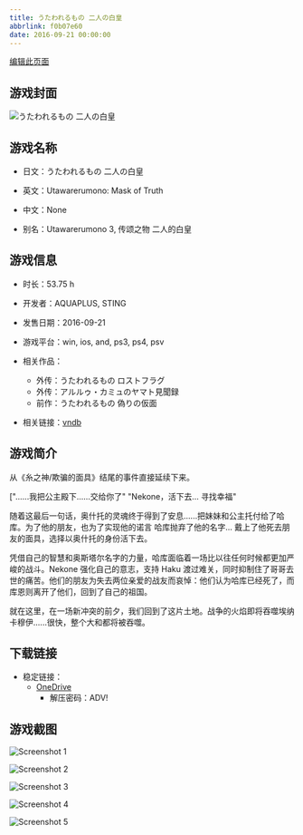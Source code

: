 ```yaml
---
title: うたわれるもの 二人の白皇
abbrlink: f0b07e60
date: 2016-09-21 00:00:00
---
```

[编辑此页面](https://github.com/ACG-3/ADV3-source/blob/main/source/_posts/games/%E3%81%86%E3%81%9F%E3%82%8F%E3%82%8C%E3%82%8B%E3%82%82%E3%81%AE%20%E4%BA%8C%E4%BA%BA%E3%81%AE%E7%99%BD%E7%9A%87.md)

## 游戏封面

![うたわれるもの 二人の白皇](https://pan.timero.xyz/onedrive/img_lib_001/%E3%81%86%E3%81%9F%E3%82%8F%E3%82%8C%E3%82%8B%E3%82%82%E3%81%AE%20%E4%BA%8C%E4%BA%BA%E3%81%AE%E7%99%BD%E7%9A%87_cover.avif)


## 游戏名称

- 日文：うたわれるもの 二人の白皇
- 英文：Utawarerumono: Mask of Truth
- 中文：None

- 别名：Utawarerumono 3, 传颂之物 二人的白皇


## 游戏信息

- 时长：53.75 h
- 开发者：AQUAPLUS, STING
- 发售日期：2016-09-21
- 游戏平台：win, ios, and, ps3, ps4, psv
- 相关作品：
   - 外传：うたわれるもの ロストフラグ
   - 外传：アルルゥ・カミュのヤマト見聞録
   - 前作：うたわれるもの 偽りの仮面

- 相关链接：[vndb](https://vndb.org/v18717)


## 游戏简介

从《糸之神/欺骗的面具》结尾的事件直接延续下来。

["......我把公主殿下......交给你了"
"Nekone，活下去... 寻找幸福"

随着这最后一句话，奥什托的灵魂终于得到了安息......把妹妹和公主托付给了哈库。为了他的朋友，也为了实现他的诺言 哈库抛弃了他的名字... 戴上了他死去朋友的面具，选择以奥什托的身份活下去。

凭借自己的智慧和奥斯塔尔名字的力量，哈库面临着一场比以往任何时候都更加严峻的战斗。Nekone 强化自己的意志，支持 Haku 渡过难关，同时抑制住了哥哥去世的痛苦。他们的朋友为失去两位亲爱的战友而哀悼：他们认为哈库已经死了，而库恩则离开了他们，回到了自己的祖国。

就在这里，在一场新冲突的前夕，我们回到了这片土地。战争的火焰即将吞噬埃纳卡穆伊......很快，整个大和都将被吞噬。




## 下载链接

- 稳定链接：
    - [OneDrive](https://pan.timero.xyz/onedrive/adv_lib_001/%E3%81%86%E3%81%9F%E3%82%8F%E3%82%8C%E3%82%8B%E3%82%82%E3%81%AE%20%E4%BA%8C%E4%BA%BA%E3%81%AE%E7%99%BD%E7%9A%87)
        - 解压密码：ADV!



## 游戏截图


![Screenshot 1](None)

![Screenshot 2](https://pan.timero.xyz/onedrive/img_lib_001/%E3%81%86%E3%81%9F%E3%82%8F%E3%82%8C%E3%82%8B%E3%82%82%E3%81%AE%20%E4%BA%8C%E4%BA%BA%E3%81%AE%E7%99%BD%E7%9A%87_Screenshot_2.avif)

![Screenshot 3](https://pan.timero.xyz/onedrive/img_lib_001/%E3%81%86%E3%81%9F%E3%82%8F%E3%82%8C%E3%82%8B%E3%82%82%E3%81%AE%20%E4%BA%8C%E4%BA%BA%E3%81%AE%E7%99%BD%E7%9A%87_Screenshot_3.avif)

![Screenshot 4](https://pan.timero.xyz/onedrive/img_lib_001/%E3%81%86%E3%81%9F%E3%82%8F%E3%82%8C%E3%82%8B%E3%82%82%E3%81%AE%20%E4%BA%8C%E4%BA%BA%E3%81%AE%E7%99%BD%E7%9A%87_Screenshot_4.avif)

![Screenshot 5](https://pan.timero.xyz/onedrive/img_lib_001/%E3%81%86%E3%81%9F%E3%82%8F%E3%82%8C%E3%82%8B%E3%82%82%E3%81%AE%20%E4%BA%8C%E4%BA%BA%E3%81%AE%E7%99%BD%E7%9A%87_Screenshot_5.avif)

